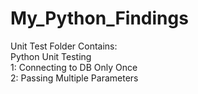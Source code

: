 # My_Python_Findings

Unit Test Folder Contains:\
Python Unit Testing\
1: Connecting to DB Only Once\
2: Passing Multiple Parameters
